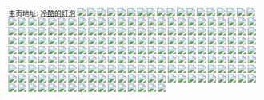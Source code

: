 主页地址: [冷酷的灯泡](https://weibo.com/u/6811430660) 
![](https://wx4.sinaimg.cn/mw2000/007qY4gQly1h9qt5kifbej30u013zwmi.jpg) 
![](https://wx4.sinaimg.cn/mw2000/007qY4gQly1h9oajixq6rj30m811i1kx.jpg) 
![](https://wx4.sinaimg.cn/mw2000/007qY4gQly1h9oalkvfsej37me2x84qx.jpg) 
![](https://wx4.sinaimg.cn/mw2000/007qY4gQly1h9oalo6lcpj33402c0npd.jpg) 
![](https://wx4.sinaimg.cn/mw2000/007qY4gQly1h9oalmr52oj32b0316u0y.jpg) 
![](https://wx4.sinaimg.cn/mw2000/007qY4gQly1h9oajdhafwj31o0280kjl.jpg) 
![](https://wx4.sinaimg.cn/mw2000/007qY4gQly1h9mwrrqfl9j30wi1yc7wh.jpg) 
![](https://wx4.sinaimg.cn/mw2000/007qY4gQly1h9mwrs79f6j30wi3vs7po.jpg) 
![](https://wx4.sinaimg.cn/mw2000/007qY4gQly1h9mwrsu8xmj30wi1yckim.jpg) 
![](https://wx4.sinaimg.cn/mw2000/007qY4gQly1h8sc5mkfbej31sc2dsu0x.jpg) 
![](https://wx4.sinaimg.cn/mw2000/007qY4gQly1h8sc5ojxzhj33402c0u0y.jpg) 
![](https://wx4.sinaimg.cn/mw2000/007qY4gQly1h8sc5qj5dfj33402c0x6q.jpg) 
![](https://wx4.sinaimg.cn/mw2000/007qY4gQly1h8iu0q3cdvj30u0140491.jpg) 
![](https://wx4.sinaimg.cn/mw2000/007qY4gQly1h7y6dnt02zj313y0u0dmk.jpg) 
![](https://wx4.sinaimg.cn/mw2000/007qY4gQly1h7y6dmuknwj315s0vctqj.jpg) 
![](https://wx4.sinaimg.cn/mw2000/007qY4gQly1h7wip8lkpzj30u01407ih.jpg) 
![](https://wx4.sinaimg.cn/mw2000/007qY4gQly1h7i0wg2a5gj30j609rwfq.jpg) 
![](https://wx4.sinaimg.cn/mw2000/007qY4gQly1h7i0r9n406j32801o0npd.jpg) 
![](https://wx4.sinaimg.cn/mw2000/007qY4gQly1h7i0rbcjoxj31o0280npd.jpg) 
![](https://wx4.sinaimg.cn/mw2000/007qY4gQly1h6t9hh7az9j30wi1ycdsj.jpg) 
![](https://wx4.sinaimg.cn/mw2000/007qY4gQly1h6t9hjazruj30io0pj430.jpg) 
![](https://wx4.sinaimg.cn/mw2000/007qY4gQly1h6nt1m98fcj31400u0gso.jpg) 
![](https://wx4.sinaimg.cn/mw2000/007qY4gQly1h6nt2j7ahoj30u01syq9v.jpg) 
![](https://wx4.sinaimg.cn/mw2000/007qY4gQly1h6nt2ysa52j31co0u0n4u.jpg) 
![](https://wx4.sinaimg.cn/mw2000/007qY4gQly1h6cbqsml0fj31sc2dsn5q.jpg) 
![](https://wx4.sinaimg.cn/mw2000/007qY4gQly1h656nc49rcj30sg0qogmb.jpg) 
![](https://wx4.sinaimg.cn/mw2000/007qY4gQly1h604scpd1dj30dw0dwmyc.jpg) 
![](https://wx4.sinaimg.cn/mw2000/007qY4gQly1h5fw05roffj31o0280tu2.jpg) 
![](https://wx4.sinaimg.cn/mw2000/007qY4gQly1h5as01hfrrj30q31af4bn.jpg) 
![](https://wx4.sinaimg.cn/mw2000/007qY4gQly1h59ze61t9zj31400u0aol.jpg) 
![](https://wx4.sinaimg.cn/mw2000/007qY4gQly1h53xwo9pc2j30ku0rsdhs.jpg) 
![](https://wx4.sinaimg.cn/mw2000/007qY4gQly1h536etnrswj30ku0rsmz8.jpg) 
![](https://wx4.sinaimg.cn/mw2000/007qY4gQly1h50uy3nyz9j32c0340e86.jpg) 
![](https://wx4.sinaimg.cn/mw2000/007qY4gQly1h50k83yi33j30p60zuwlc.jpg) 
![](https://wx4.sinaimg.cn/mw2000/007qY4gQly1h4z9ggxxvhj30u0140k0m.jpg) 
![](https://wx4.sinaimg.cn/mw2000/007qY4gQly1h4z9gggl6pj30mx140dyb.jpg) 
![](https://wx4.sinaimg.cn/mw2000/007qY4gQly1h4w8nsb173j30ti1ggdsf.jpg) 
![](https://wx4.sinaimg.cn/mw2000/007qY4gQly1h4vhahbhbuj32c0340kjn.jpg) 
![](https://wx4.sinaimg.cn/mw2000/007qY4gQly1h4vhaivmrmj30u01hcqgf.jpg) 
![](https://wx4.sinaimg.cn/mw2000/007qY4gQly1h4te2tgy0zj30wi1ycqj7.jpg) 
![](https://wx4.sinaimg.cn/mw2000/007qY4gQly1h4te2srkz4j30wi1yck7a.jpg) 
![](https://wx4.sinaimg.cn/mw2000/007qY4gQly1h4tbt8oeq2j30m2140agl.jpg) 
![](https://wx4.sinaimg.cn/mw2000/007qY4gQly1h4t6qljkdcj30sn1ey7gg.jpg) 
![](https://wx4.sinaimg.cn/mw2000/007qY4gQly1h4t6qlufg2j30u01hc7mm.jpg) 
![](https://wx4.sinaimg.cn/mw2000/007qY4gQly1h4t6r2ynf5j30sk1erk7g.jpg) 
![](https://wx4.sinaimg.cn/mw2000/007qY4gQly1h4t6r38chxj30my14s46z.jpg) 
![](https://wx4.sinaimg.cn/mw2000/007qY4gQly1h4t6r3lg2qj30q31afdsn.jpg) 
![](https://wx4.sinaimg.cn/mw2000/007qY4gQly1h4t6r3wr0kj30w01u0n56.jpg) 
![](https://wx4.sinaimg.cn/mw2000/007qY4gQly1h4jfiuijdqj30u014048k.jpg) 
![](https://wx4.sinaimg.cn/mw2000/007qY4gQly1h4jfixy93bj30u0191aqy.jpg) 
![](https://wx4.sinaimg.cn/mw2000/007qY4gQly1h4jfiyw8ejj30u013g7ec.jpg) 
![](https://wx4.sinaimg.cn/mw2000/007qY4gQly1h4jfj01qayj30u00wq7eu.jpg) 
![](https://wx4.sinaimg.cn/mw2000/007qY4gQly1h4evv1twh9j30w90hltca.jpg) 
![](https://wx4.sinaimg.cn/mw2000/007qY4gQly1h3zt2jfp9zj30u019077z.jpg) 
![](https://wx4.sinaimg.cn/mw2000/007qY4gQly1h3mo0knq2gj30u01hcakm.jpg) 
![](https://wx4.sinaimg.cn/mw2000/007qY4gQly1h3mo0o62mqj31be0zi1kx.jpg) 
![](https://wx4.sinaimg.cn/mw2000/007qY4gQly1h3mo1btrlmj30qn1bcgy6.jpg) 
![](https://wx4.sinaimg.cn/mw2000/007qY4gQly1h3mo1c85vlj30u01hctqg.jpg) 
![](https://wx4.sinaimg.cn/mw2000/007qY4gQly1h3ktamr1c0j31sc2dshdu.jpg) 
![](https://wx4.sinaimg.cn/mw2000/007qY4gQly1h3ktaowr26j31sc2ds7wi.jpg) 
![](https://wx4.sinaimg.cn/mw2000/007qY4gQly1h3flw656nwj31be0zkk9e.jpg) 
![](https://wx4.sinaimg.cn/mw2000/007qY4gQly1h3cx6kbktqj33402c01kz.jpg) 
![](https://wx4.sinaimg.cn/mw2000/007qY4gQly1h3cx6i5dyjj30zk0zkdr3.jpg) 
![](https://wx4.sinaimg.cn/mw2000/007qY4gQly1h3cx6ibdlnj30zk0zkn60.jpg) 
![](https://wx4.sinaimg.cn/mw2000/007qY4gQly1h3cx6ikdwdj30zk0zktj2.jpg) 
![](https://wx4.sinaimg.cn/mw2000/007qY4gQly1h3cx6hw5g7j30zk0zk7dn.jpg) 
![](https://wx4.sinaimg.cn/mw2000/007qY4gQly1h3cx6nazaqj31o01o0npe.jpg) 
![](https://wx4.sinaimg.cn/mw2000/007qY4gQly1h3cx6p3c2kj31o01o01kz.jpg) 
![](https://wx4.sinaimg.cn/mw2000/007qY4gQly1h3cx6rhh7qj31o01o01kz.jpg) 
![](https://wx4.sinaimg.cn/mw2000/007qY4gQly1h3cx6s92umj30zk1bewzb.jpg) 
![](https://wx4.sinaimg.cn/mw2000/007qY4gQly1h3cx6t088yj30u01404qp.jpg) 
![](https://wx4.sinaimg.cn/mw2000/007qY4gQly1h3cx6uk97zj31o01o0npe.jpg) 
![](https://wx4.sinaimg.cn/mw2000/007qY4gQly1h3cx6wnck7j32dc35shdu.jpg) 
![](https://wx4.sinaimg.cn/mw2000/007qY4gQly1h3cx6yztcmj32h335snpf.jpg) 
![](https://wx4.sinaimg.cn/mw2000/007qY4gQly1h3cx6ja92tj31111o0kjl.jpg) 
![](https://wx4.sinaimg.cn/mw2000/007qY4gQly1h3cx6zm0gjj30pa0y9akp.jpg) 
![](https://wx4.sinaimg.cn/mw2000/007qY4gQly1h37w5ncdbqj30u0127ap0.jpg) 
![](https://wx4.sinaimg.cn/mw2000/007qY4gQly1h37w5mqz5aj31o0280qv5.jpg) 
![](https://wx4.sinaimg.cn/mw2000/007qY4gQly1h37vy3i8afj30wi1ycdz2.jpg) 
![](https://wx4.sinaimg.cn/mw2000/007qY4gQly1h35ntpts5mj32c0340b2c.jpg) 
![](https://wx4.sinaimg.cn/mw2000/007qY4gQly1h35ntsa08zj32c0340kjn.jpg) 
![](https://wx4.sinaimg.cn/mw2000/007qY4gQly1h35ntunlmtj32c0340kjn.jpg) 
![](https://wx4.sinaimg.cn/mw2000/007qY4gQly1h35ntx9ueyj32c0340u0z.jpg) 
![](https://wx4.sinaimg.cn/mw2000/007qY4gQly1h35nu0v363j31o0280hdu.jpg) 
![](https://wx4.sinaimg.cn/mw2000/007qY4gQly1h35npova97j30zk1be1kx.jpg) 
![](https://wx4.sinaimg.cn/mw2000/007qY4gQly1h35npqsc7zj323u35sqv6.jpg) 
![](https://wx4.sinaimg.cn/mw2000/007qY4gQly1h35nps0mnqj34g02yo4qr.jpg) 
![](https://wx4.sinaimg.cn/mw2000/007qY4gQly1h35nq3laqbj30zj1beb29.jpg) 
![](https://wx4.sinaimg.cn/mw2000/007qY4gQly1h35npo5l5ij335s23u1kz.jpg) 
![](https://wx4.sinaimg.cn/mw2000/007qY4gQly1h35nqlccyej30zj1beqv5.jpg) 
![](https://wx4.sinaimg.cn/mw2000/007qY4gQly1h2pgzp4gdxj31hc0u04fz.jpg) 
![](https://wx4.sinaimg.cn/mw2000/007qY4gQly1h2ph0qjkwjj30u70eijvh.jpg) 
![](https://wx4.sinaimg.cn/mw2000/007qY4gQly1h2mpirymedj32c0340hdu.jpg) 
![](https://wx4.sinaimg.cn/mw2000/007qY4gQly1h2mpisuou8j31ca1se4ny.jpg) 
![](https://wx4.sinaimg.cn/mw2000/007qY4gQly1h2mpla8bmdj30u01hc7eq.jpg) 
![](https://wx4.sinaimg.cn/mw2000/007qY4gQly1h2bikzcbmhj31400u0dxu.jpg) 
![](https://wx4.sinaimg.cn/mw2000/007qY4gQly1h2bikzry3wj30u0140qh9.jpg) 
![](https://wx4.sinaimg.cn/mw2000/007qY4gQly1h2bikyss33j30ny0qo46q.jpg) 
![](https://wx4.sinaimg.cn/mw2000/007qY4gQly1h2bift12x8j33402c0x6p.jpg) 
![](https://wx4.sinaimg.cn/mw2000/007qY4gQly1h2bifu7hgrj33402c01ky.jpg) 
![](https://wx4.sinaimg.cn/mw2000/007qY4gQly1h1t29ywycej31sc2dshdu.jpg) 
![](https://wx4.sinaimg.cn/mw2000/007qY4gQly1h1t2a00gb9j30zk16gakt.jpg) 
![](https://wx4.sinaimg.cn/mw2000/007qY4gQly1h14vjsism6j30zk0zkn2x.jpg) 
![](https://wx4.sinaimg.cn/mw2000/007qY4gQly1h14vjsb9d7j30zk0zkgpk.jpg) 
![](https://wx4.sinaimg.cn/mw2000/007qY4gQly1h14vjsoflgj30sg11x76s.jpg) 
![](https://wx4.sinaimg.cn/mw2000/007qY4gQly1h14vjsytjjj30y019c75j.jpg) 
![](https://wx4.sinaimg.cn/mw2000/007qY4gQly1h0xriydjazj30zr10cwq0.jpg) 
![](https://wx4.sinaimg.cn/mw2000/007qY4gQly1h0wqq252fxj30u01400ze.jpg) 
![](https://wx4.sinaimg.cn/mw2000/007qY4gQly1h0quzyhqcoj30xk0u0gp1.jpg) 
![](https://wx4.sinaimg.cn/mw2000/007qY4gQly1h0e2pj23m3j30u01hcq8r.jpg) 
![](https://wx4.sinaimg.cn/mw2000/007qY4gQly1h0e2p1fdb9j32c0340e82.jpg) 
![](https://wx4.sinaimg.cn/mw2000/007qY4gQly1h0e2p4a85qj32bx2bpnpf.jpg) 
![](https://wx4.sinaimg.cn/mw2000/007qY4gQly1h0e2oz4n7wj30j20pf0w0.jpg) 
![](https://wx4.sinaimg.cn/mw2000/007qY4gQly1h0e2p68xjnj31sc2dse81.jpg) 
![](https://wx4.sinaimg.cn/mw2000/007qY4gQly1h0e2p8hom4j31jk223b29.jpg) 
![](https://wx4.sinaimg.cn/mw2000/007qY4gQly1h0e2paa7zmj32801o0h5x.jpg) 
![](https://wx4.sinaimg.cn/mw2000/007qY4gQly1h0e2pdr3r4j31o02807wh.jpg) 
![](https://wx4.sinaimg.cn/mw2000/007qY4gQly1h0e2pi9fm3j30zk1behdt.jpg) 
![](https://wx4.sinaimg.cn/mw2000/007qY4gQly1gz2aw1sy8xj30hs0uodnj.jpg) 
![](https://wx4.sinaimg.cn/mw2000/007qY4gQly1gz2aw304k6j30u01r21kx.jpg) 
![](https://wx4.sinaimg.cn/mw2000/007qY4gQly1gylgdy74vrj33402c04qs.jpg) 
![](https://wx4.sinaimg.cn/mw2000/007qY4gQly1gylge60dkfj30k00zk43v.jpg) 
![](https://wx4.sinaimg.cn/mw2000/007qY4gQly1gylge9an41j31sc2dsqv5.jpg) 
![](https://wx4.sinaimg.cn/mw2000/007qY4gQly1gylgdyqn16j30zk0k0djg.jpg) 
![](https://wx4.sinaimg.cn/mw2000/007qY4gQly1gylgapo8tnj30vr16cdqk.jpg) 
![](https://wx4.sinaimg.cn/mw2000/007qY4gQly1gylgapyo7ij30kv0qy42w.jpg) 
![](https://wx4.sinaimg.cn/mw2000/007qY4gQly1gylgaqim6ij31be0zkdlw.jpg) 
![](https://wx4.sinaimg.cn/mw2000/007qY4gQly1gylgb4hvdqj32c0340hdu.jpg) 
![](https://wx4.sinaimg.cn/mw2000/007qY4gQly1gylgb6u5oyj32c0340x6q.jpg) 
![](https://wx4.sinaimg.cn/mw2000/007qY4gQly1gylgc2jpc2j33402c0b2b.jpg) 
![](https://wx4.sinaimg.cn/mw2000/007qY4gQly1gylgbwcouyj32c0340npe.jpg) 
![](https://wx4.sinaimg.cn/mw2000/007qY4gQly1gylgc3tslkj32801o0e81.jpg) 
![](https://wx4.sinaimg.cn/mw2000/007qY4gQly1gylgc4xhvfj32801o0e81.jpg) 
![](https://wx4.sinaimg.cn/mw2000/007qY4gQly1gylgc70hudj33402c0x6q.jpg) 
![](https://wx4.sinaimg.cn/mw2000/007qY4gQly1gylgc7rg42j30u01hcqca.jpg) 
![](https://wx4.sinaimg.cn/mw2000/007qY4gQly1gylgc9yi0ej33402c0qv6.jpg) 
![](https://wx4.sinaimg.cn/mw2000/007qY4gQly1gylgcdiy89j317r0ol7cg.jpg) 
![](https://wx4.sinaimg.cn/mw2000/007qY4gQly1gy68xmgg85j31400u00xp.jpg) 
![](https://wx4.sinaimg.cn/mw2000/007qY4gQly1gy68xn7pfyj30u00x7qd1.jpg) 
![](https://wx4.sinaimg.cn/mw2000/007qY4gQly1gy68xnkb86j30yq0kmwim.jpg) 
![](https://wx4.sinaimg.cn/mw2000/007qY4gQly1gy68xoij2aj30u00zbtgw.jpg) 
![](https://wx4.sinaimg.cn/mw2000/007qY4gQly1gxr4w7vlpzj30wi1ycnjk.jpg) 
![](https://wx4.sinaimg.cn/mw2000/007qY4gQly1gxr4w9dwzij30wi1ycwy6.jpg) 
![](https://wx4.sinaimg.cn/mw2000/007qY4gQly1gxr4was9d9j30wi1ycwxj.jpg) 
![](https://wx4.sinaimg.cn/mw2000/007qY4gQly1gxr4wew6lvj30wi1yce2f.jpg) 
![](https://wx4.sinaimg.cn/mw2000/007qY4gQly1gugokmnzk9j62c0340hdw02.jpg) 
![](https://wx4.sinaimg.cn/mw2000/007qY4gQly1gugokwgp1ij62c0340qv802.jpg) 
![](https://wx4.sinaimg.cn/mw2000/007qY4gQly1gu967rsfhgj60u0140tiu02.jpg) 
![](https://wx4.sinaimg.cn/mw2000/007qY4gQly1gu967r8b3ij60u0140gty02.jpg) 
![](https://wx4.sinaimg.cn/mw2000/007qY4gQly1gu52hybkbgj30u01400yd.jpg) 
![](https://wx4.sinaimg.cn/mw2000/007qY4gQly1gu52i095v0j30u01407da.jpg) 
![](https://wx4.sinaimg.cn/mw2000/007qY4gQly1gu52i1u3xuj31400u0k10.jpg) 
![](https://wx4.sinaimg.cn/mw2000/007qY4gQly1gu52i2holkj31400u012q.jpg) 
![](https://wx4.sinaimg.cn/mw2000/007qY4gQly1gu52i4ql5aj31400u0gvq.jpg) 
![](https://wx4.sinaimg.cn/mw2000/007qY4gQly1gu52i54w56j31400u0dlx.jpg) 
![](https://wx4.sinaimg.cn/mw2000/007qY4gQly1gu52i5rfepj30u0140dov.jpg) 
![](https://wx4.sinaimg.cn/mw2000/007qY4gQly1gu52i6ixscj30u01407de.jpg) 
![](https://wx4.sinaimg.cn/mw2000/007qY4gQly1gu52iic61fj30u0140qh3.jpg) 
![](https://wx4.sinaimg.cn/mw2000/007qY4gQly1gu52ih1khej30u0140qgb.jpg) 
![](https://wx4.sinaimg.cn/mw2000/007qY4gQly1gu52ijd6h1j31400u04ch.jpg) 
![](https://wx4.sinaimg.cn/mw2000/007qY4gQly1gu52ijzix1j30u01407b6.jpg) 
![](https://wx4.sinaimg.cn/mw2000/007qY4gQly1gtprhqlnsrj30u0140thz.jpg) 
![](https://wx4.sinaimg.cn/mw2000/007qY4gQly1gtprhq0ppbj30u0140ais.jpg) 
![](https://wx4.sinaimg.cn/mw2000/007qY4gQly1gtctydtedrj31sc2dse81.jpg) 
![](https://wx4.sinaimg.cn/mw2000/007qY4gQly1gtctyeihhkj31sc2dse81.jpg) 
![](https://wx4.sinaimg.cn/mw2000/007qY4gQly1gse688fmd9j30u0140air.jpg) 
![](https://wx4.sinaimg.cn/mw2000/007qY4gQly1gse688vvwpj31400u0ais.jpg) 
![](https://wx4.sinaimg.cn/mw2000/007qY4gQly1gsc8iut8rgj30u0140tkh.jpg) 
![](https://wx4.sinaimg.cn/mw2000/007qY4gQly1gsc8c9ky0dj30sj1erdr3.jpg) 
![](https://wx4.sinaimg.cn/mw2000/007qY4gQly1gsc8d1xaa5j313u0tu7bs.jpg) 
![](https://wx4.sinaimg.cn/mw2000/007qY4gQly1gsb4iw90mej32c0340hdu.jpg) 
![](https://wx4.sinaimg.cn/mw2000/007qY4gQly1gsb4inilu6j32c0340kjm.jpg) 
![](https://wx4.sinaimg.cn/mw2000/007qY4gQly1gsb4iqysajj32c0340e82.jpg) 
![](https://wx4.sinaimg.cn/mw2000/007qY4gQly1gsb4ittmhtj32c0340kjm.jpg) 
![](https://wx4.sinaimg.cn/mw2000/007qY4gQly1gsb4hub5hpj33402c0qv5.jpg) 
![](https://wx4.sinaimg.cn/mw2000/007qY4gQly1gs5e3qz2tkj33402c0b29.jpg) 
![](https://wx4.sinaimg.cn/mw2000/007qY4gQly1gs5e3uqzy4j32c0340b2a.jpg) 
![](https://wx4.sinaimg.cn/mw2000/007qY4gQly1gs5e44frymj32c03407wo.jpg) 
![](https://wx4.sinaimg.cn/mw2000/007qY4gQly1gs5e3oz2p8j32c03401ky.jpg) 
![](https://wx4.sinaimg.cn/mw2000/007qY4gQly1grc903d45nj33402c0u0y.jpg) 
![](https://wx4.sinaimg.cn/mw2000/007qY4gQly1gr757hvt8pj30u0140qad.jpg) 
![](https://wx4.sinaimg.cn/mw2000/007qY4gQly1gr757ifqmzj30u0140n79.jpg) 
![](https://wx4.sinaimg.cn/mw2000/007qY4gQly1gr757iyz6bj30u0140dp7.jpg) 
![](https://wx4.sinaimg.cn/mw2000/007qY4gQly1gr2kvjn9crj31400u0tej.jpg) 
![](https://wx4.sinaimg.cn/mw2000/007qY4gQly1gq0reoi6b7j30r20opq6n.jpg) 
![](https://wx4.sinaimg.cn/mw2000/007qY4gQly1gprabrbs8oj33402c0kjn.jpg) 
![](https://wx4.sinaimg.cn/mw2000/007qY4gQly1gpodlvxnl5j30u014010x.jpg) 
![](https://wx4.sinaimg.cn/mw2000/007qY4gQly1gpgn4rt2j8j33402c0npd.jpg) 
![](https://wx4.sinaimg.cn/mw2000/007qY4gQly1gpgn4p4dn0j33402c0npd.jpg) 
![](https://wx4.sinaimg.cn/mw2000/007qY4gQly1gpgn4ttfq0j33402c0qo0.jpg) 
![](https://wx4.sinaimg.cn/mw2000/007qY4gQly1gpgn4vavn0j30u70zdn6d.jpg) 
![](https://wx4.sinaimg.cn/mw2000/007qY4gQly1gpb53rp3ftj30u0140nc3.jpg) 
![](https://wx4.sinaimg.cn/mw2000/007qY4gQly1gpb53sdopbj30u0140dqu.jpg) 
![](https://wx4.sinaimg.cn/mw2000/007qY4gQly1gpb53t0kd3j30u0140q9y.jpg) 
![](https://wx4.sinaimg.cn/mw2000/007qY4gQly1gp48a2bbp4j33402c0hdt.jpg) 
![](https://wx4.sinaimg.cn/mw2000/007qY4gQly1gp48a4acmjj30u00k2ngo.jpg) 
![](https://wx4.sinaimg.cn/mw2000/007qY4gQly1gou6ft6q46j30u014046n.jpg) 
![](https://wx4.sinaimg.cn/mw2000/007qY4gQly1gnvcpcjzp1j31400u0h1z.jpg) 
![](https://wx4.sinaimg.cn/mw2000/007qY4gQly1gnvcpawo2uj31400u0qjm.jpg) 
![](https://wx4.sinaimg.cn/mw2000/007qY4gQly1gnvcph2uapj31400u07ks.jpg) 
![](https://wx4.sinaimg.cn/mw2000/007qY4gQly1gnv53kawnaj30u0140qdp.jpg) 
![](https://wx4.sinaimg.cn/mw2000/007qY4gQly1gnv53lbrmqj30u0140jz0.jpg) 
![](https://wx4.sinaimg.cn/mw2000/007qY4gQly1gnv53mvv84j30u0140dpd.jpg) 
![](https://wx4.sinaimg.cn/mw2000/007qY4gQly1gn87dfwfk2j30u0140dp6.jpg) 
![](https://wx4.sinaimg.cn/mw2000/007qY4gQly1gn87dgb3f4j30u014012w.jpg) 
![](https://wx4.sinaimg.cn/mw2000/007qY4gQly1gmkpi2si09j30u0140akf.jpg) 
![](https://wx4.sinaimg.cn/mw2000/007qY4gQly1gksjpfb2x9j33402c0x6p.jpg) 
![](https://wx4.sinaimg.cn/mw2000/007qY4gQly1gksjpicfocj33402c0kjm.jpg) 
![](https://wx4.sinaimg.cn/mw2000/007qY4gQly1gks2h0acgfj31400u04bq.jpg) 
